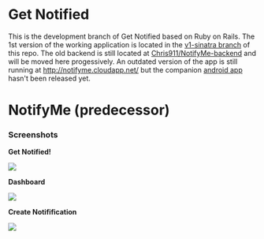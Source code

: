 Get Notified
===========

This is the development branch of Get Notified based on Ruby on Rails. The 1st version of the working application is located in the [v1-sinatra branch](https://github.com/GetNotified/getnotified/tree/v1-sinatra) of this repo. The old backend is still located at [Chris911/NotifyMe-backend](https://github.com/Chris911/NotifyMe-backend) and will be moved here progessively. An outdated version of the app is still running at http://notifyme.cloudapp.net/ but the companion [android app](https://github.com/Chris911/NotifyMe-Android) hasn't been released yet. 


NotifyMe (predecessor)
============
### Screenshots

**Get Notified!**

![](http://i.imgur.com/qjqf1Qi.png)

**Dashboard**

![](http://i.imgur.com/58LoNZ7.png)

**Create Notifification**

![](http://i.imgur.com/bcgHkFj.png)
